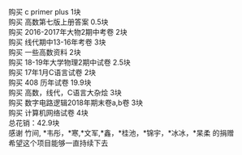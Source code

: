 购买 c primer plus 1块</br>
购买 高数第七版上册答案 0.5块</br>
购买 2016-2017年大物2期中考卷 2块</br>
购买 线代期中13-16年考卷 3块</br>
购买 一些高数资料 2块</br>
购买 18-19年大学物理2期中试卷 2.5块</br>
购买 17年1月C语言试卷 2块</br>
购买 408 历年试卷 19.9块</br>
购买 高数，线代，C语言大杂烩 3块</br>
购买 数字电路逻辑2018年期末卷a,b卷 3块</br>
购买 计算机网络试卷 4块</br>
总花销：42.9块 </br>
感谢 竹间, *韦彤，*寒,*文军,*鑫，*桂池，*锦宇，*冰冰，*杲柔 的捐赠</br>
希望这个项目能够一直持续下去
